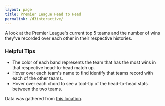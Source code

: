 ```yaml
---
layout: page
title: Premier League Head to Head
permalink: /d3interactive/
---
```

<style>

#circle circle {
fill: none;
pointer-events: all;
}

.group path {
fill-opacity: .5;
}

.chord {
  fill-opacity: .8;
}

/*path.chord {
stroke: #000;
stroke-width: .25px;
}*/

#circle:hover path.fade {
  fill-opacity: .1;
  line-height: 0;
}

/*#title {
  background-color: "#EEEEEEE";
}*/
/*
#title h2 {
  font-size: 2em;
}*/
/*
#title p {
  font-size: 1.4em;
}*/

/*#instructions p {
  font-size: 1.2em;
}

#instructions ul {
  font-size: 1.2em;
  list-style: square outside none;
}*/

body {
  margin: auto;
  height: 100%;
  width: 80%;
}
</style>
<body>

<div id="title">
  <p class="lead">A look at the Premier League's current top 5 teams and the number of wins they've recorded over each other in their respective histories.</p>
</div>

<div id="instructions">
  <h3>Helpful Tips</h3>
    <ul>
      <li>The color of each band represents the team that has the most wins in that respective head-to-head match up.</li>
      <li>Hover over each team's name to find identify that teams record with each of the other teams.</li>
      <li>Hover over each chord to see a tool-tip of the head-to-head stats between the two teams.</li>
    </ul>
    <p>Data was gathered from <a href="http://www.arsenal-world.co.uk/head_to_head/manchester_city/vs/liverpool/index.shtml"> this location</a>.</p>
</div>

<div id="chart">
</div>

<script src="http://d3js.org/d3.v3.min.js"></script>
<script>
// From http://mkweb.bcgsc.ca/circos/guide/tables/
var matrix = [
  [0, 66, 74, 89, 71], // Arsenal
  [55, 0, 46, 57, 57], // Chelsea
  [88, 68, 0, 69, 70], // Man Utd
  [33, 33, 45, 0, 41], // Man City
  [53, 49, 60, 82, 0] // Liverpool
];

// Create SVG Element
var width = 550;
var height = 550;
var svg = d3.select("#chart")
     .append("svg")
     .attr("width", width)
     .attr("height", height)
     .append("g")
     .attr("id", "circle")
     .attr("transform","translate(" + width / 2 + "," + height / 2 + ")");

// Create Range and Scale
var range = ["#840100", "#0139CF", "#E41023", "#009FCF", "#D68901"];
var fill = d3.scale.ordinal()
       .domain(d3.range(range.length))
       .range(range);

var innerRadius = Math.min(width, height) * .4;
var outerRadius = innerRadius * 1.15;

var path = d3.svg.chord()
.radius(innerRadius);

svg.append("circle")
.attr("r", outerRadius);

var layout = d3.layout.chord()
       .padding(.05)
       .sortSubgroups(d3.descending)
       .matrix(matrix);

// Add a group per Team.
var group = svg.selectAll(".group")
      .data(layout.groups)
      .enter().append("g")
      .attr("class", "group")
      .on("mouseover", fade(.1))
      .on("mouseout", fade(1));

var groupPath = group.append("path")
       .attr("id", function(d, i) { return "group" + i; })
       .style("fill", function(d) {
            return fill(d.index);
       })
       .style("stroke", function(d) {
            return fill(d.index);
       })
      .attr("d", d3.svg.arc()
           .innerRadius(innerRadius)
           .outerRadius(outerRadius))
      // .on("mouseover", fade(.1))
      // .on("mouseout", fade(1));

var teams = ["Arsenal", "Chelsea", "Man United", "Man City", "Liverpool"];

// Add a text label.
var groupText = group.append("text")
    .attr("dx", 10 )
    .attr("dy", 25)
    .attr("font-size", "1.1em")
    .attr("color", "white");

groupText.append("textPath")
    .attr("xlink:href", function(d, i) { return "#group" + i; })
    .text(function(d, i) { return teams[i]; });

// Add the chords.
var chord = svg.selectAll(".chord")
    .data(layout.chords)
    .enter().append("path")
    .attr("class", "chord")
    .style("fill", function(d, i) {
            return fill(d.source.index);
      })
    .style("stroke", function(d, i) {
            return fill(d.source.index);
       })
    .attr("d", path);

// Add an elaborate mouseover title for each chord.
 chord.append("title").text(function(d) {
     return teams[d.source.index]
     + " has beaten " + teams[d.target.index]
     +  " " + d.source.value + " times."
     + "\n" + teams[d.target.index]
     + " has beaten " + teams[d.source.index]
     +  " " + d.target.value + " times.";
 });

function fade(opacity) {
    return function(g, i) {
        svg.selectAll(".chord")
            .filter(function(d) {
                return d.source.index != i && d.target.index != i;
            })
            .transition()
            .style("opacity", opacity);
    };
};
</script>
</body>
